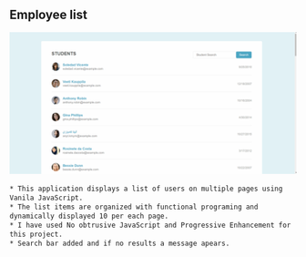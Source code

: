 ## Employee list
![enployee gif](/img/employee-gif.gif)

    * This application displays a list of users on multiple pages using Vanila JavaScript.
    * The list items are organized with functional programing and dynamically displayed 10 per each page.
    * I have used No obtrusive JavaScript and Progressive Enhancement for this project.
    * Search bar added and if no results a message apears. 
 
